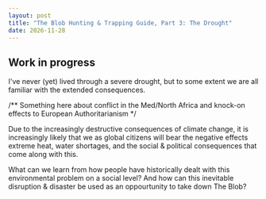 ```yaml
---
layout: post
title: "The Blob Hunting & Trapping Guide, Part 3: The Drought"
date: 2026-11-28
---
```


## Work in progress

I've never (yet) lived through a severe drought, but to some extent we are all familiar with the extended consequences.

/** Something here about conflict in the Med/North Africa and knock-on effects to European Authoritarianism */

Due to the increasingly destructive consequences of climate change,
it is increasingly likely that we as global citizens will bear the negative effects extreme heat,
water shortages, and the social & political consequences that come along with this.

What can we learn from how people have historically dealt with this environmental problem on a social level?
And how can this inevitable disruption & disaster be used as an oppourtunity to take down The Blob?
